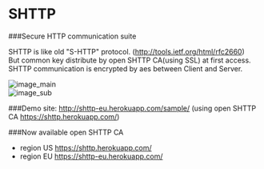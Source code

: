 SHTTP
=====

###Secure HTTP communication suite

SHTTP is like old "S-HTTP" protocol. (http://tools.ietf.org/html/rfc2660)  
But common key distribute by open SHTTP CA(using SSL) at first access.  
SHTTP communication is encrypted by aes between Client and Server.  

![image_main](http://sklab.github.io/shttp_img1.PNG)  
![image_sub](http://sklab.github.io/shttp_img2.PNG)


###Demo site: http://shttp-eu.herokuapp.com/sample/
(using open SHTTP CA https://shttp.herokuapp.com/)


###Now available open SHTTP CA
 - region US https://shttp.herokuapp.com/
 - region EU https://shttp-eu.herokuapp.com/
